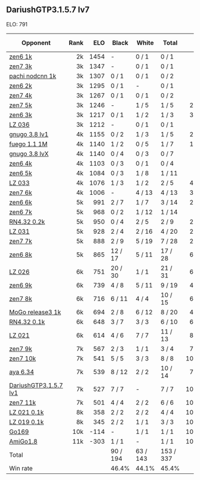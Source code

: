 ## DariushGTP3.1.5.7 lv7 ##

ELO: 791

Opponent | Rank | ELO | Black | White | Total | Win rate
---------|-----:|----:|-------|-------|-------|-------:
[zen6 1k](zen6%201k.md) | 2k | 1454 | - | 0 / 1 | 0 / 1 | 0.0%
[zen7 3k](zen7%203k.md) | 3k | 1347 | - | 0 / 1 | 0 / 1 | 0.0%
[pachi nodcnn 1k](pachi%20nodcnn%201k.md) | 3k | 1307 | 0 / 1 | 0 / 1 | 0 / 2 | 0.0%
[zen6 2k](zen6%202k.md) | 3k | 1295 | 0 / 1 | - | 0 / 1 | 0.0%
[zen7 4k](zen7%204k.md) | 3k | 1267 | 0 / 1 | 0 / 1 | 0 / 2 | 0.0%
[zen7 5k](zen7%205k.md) | 3k | 1246 | - | 1 / 5 | 1 / 5 | 20.0%
[zen6 3k](zen6%203k.md) | 3k | 1217 | 0 / 1 | 1 / 2 | 1 / 3 | 33.3%
[LZ 036](LZ%20036.md) | 3k | 1212 | - | 0 / 1 | 0 / 1 | 0.0%
[gnugo 3.8 lv1](gnugo%203.8%20lv1.md) | 4k | 1155 | 0 / 2 | 1 / 3 | 1 / 5 | 20.0%
[fuego 1.1 1M](fuego%201.1%201M.md) | 4k | 1140 | 1 / 2 | 0 / 5 | 1 / 7 | 14.3%
[gnugo 3.8 lvX](gnugo%203.8%20lvX.md) | 4k | 1140 | 0 / 4 | 0 / 3 | 0 / 7 | 0.0%
[zen6 4k](zen6%204k.md) | 4k | 1103 | 0 / 3 | 0 / 1 | 0 / 4 | 0.0%
[zen6 5k](zen6%205k.md) | 4k | 1084 | 0 / 3 | 1 / 8 | 1 / 11 | 9.1%
[LZ 033](LZ%20033.md) | 4k | 1076 | 1 / 3 | 1 / 2 | 2 / 5 | 40.0%
[zen7 6k](zen7%206k.md) | 4k | 1006 | - | 4 / 13 | 4 / 13 | 30.8%
[zen6 6k](zen6%206k.md) | 5k | 991 | 2 / 7 | 1 / 7 | 3 / 14 | 21.4%
[zen6 7k](zen6%207k.md) | 5k | 968 | 0 / 2 | 1 / 12 | 1 / 14 | 7.1%
[RN4.32 0.2k](RN4.32%200.2k.md) | 5k | 950 | 0 / 4 | 2 / 5 | 2 / 9 | 22.2%
[LZ 031](LZ%20031.md) | 5k | 928 | 2 / 4 | 2 / 16 | 4 / 20 | 20.0%
[zen7 7k](zen7%207k.md) | 5k | 888 | 2 / 9 | 5 / 19 | 7 / 28 | 25.0%
[zen6 8k](zen6%208k.md) | 5k | 865 | 12 / 17 | 5 / 11 | 17 / 28 | 60.7%
[LZ 026](LZ%20026.md) | 6k | 751 | 20 / 30 | 1 / 1 | 21 / 31 | 67.7%
[zen6 9k](zen6%209k.md) | 6k | 739 | 4 / 8 | 5 / 11 | 9 / 19 | 47.4%
[zen7 8k](zen7%208k.md) | 6k | 716 | 6 / 11 | 4 / 4 | 10 / 15 | 66.7%
[MoGo release3 1k](MoGo%20release3%201k.md) | 6k | 694 | 2 / 8 | 6 / 12 | 8 / 20 | 40.0%
[RN4.32 0.1k](RN4.32%200.1k.md) | 6k | 648 | 3 / 7 | 3 / 3 | 6 / 10 | 60.0%
[LZ 021](LZ%20021.md) | 6k | 614 | 4 / 6 | 7 / 7 | 11 / 13 | 84.6%
[zen7 9k](zen7%209k.md) | 7k | 567 | 2 / 3 | 1 / 1 | 3 / 4 | 75.0%
[zen7 10k](zen7%2010k.md) | 7k | 541 | 5 / 5 | 3 / 3 | 8 / 8 | 100.0%
[aya 6.34](aya%206.34.md) | 7k | 539 | 8 / 12 | 2 / 2 | 10 / 14 | 71.4%
[DariushGTP3.1.5.7 lv1](DariushGTP3.1.5.7%20lv1.md) | 7k | 527 | 7 / 7 | - | 7 / 7 | 100.0%
[zen7 11k](zen7%2011k.md) | 7k | 501 | 4 / 4 | 2 / 2 | 6 / 6 | 100.0%
[LZ 021 0.1k](LZ%20021%200.1k.md) | 8k | 358 | 2 / 2 | 2 / 2 | 4 / 4 | 100.0%
[LZ 019 0.1k](LZ%20019%200.1k.md) | 8k | 345 | 2 / 2 | 1 / 1 | 3 / 3 | 100.0%
[Go169](Go169.md) | 10k | -114 | - | 1 / 1 | 1 / 1 | 100.0%
[AmiGo1.8](AmiGo1.8.md) | 11k | -303 | 1 / 1 | - | 1 / 1 | 100.0%
Total | | | 90 / 194 | 63 / 143 | 153 / 337 | 
Win rate| | | 46.4% | 44.1% | 45.4% | 
